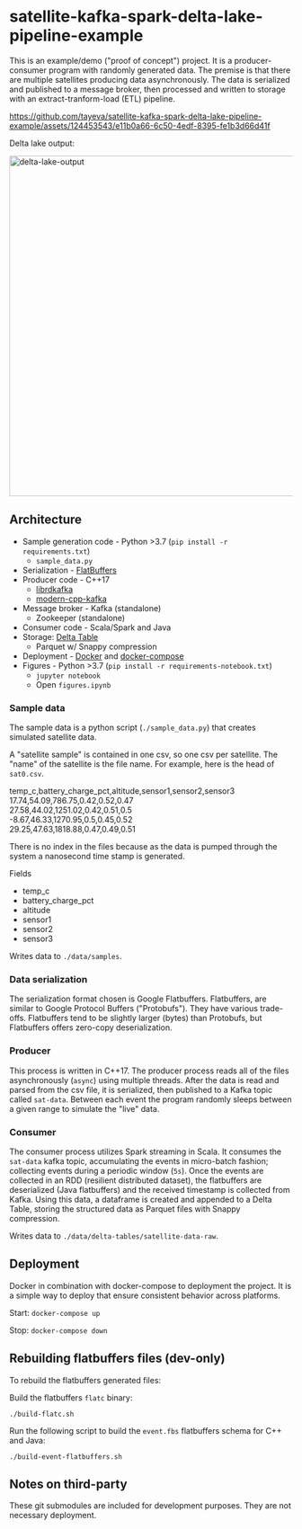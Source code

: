 # satellite-kafka-spark-delta-lake-pipeline-example

This is an example/demo ("proof of concept") project. It is a producer-consumer program with randomly generated data. The premise is that there are multiple satellites producing data asynchronously. The data is serialized and published to a message broker, then processed and written to storage with an extract-tranform-load (ETL) pipeline.


https://github.com/tayeva/satellite-kafka-spark-delta-lake-pipeline-example/assets/124453543/e11b0a66-6c50-4edf-8395-fe1b3d66d41f

Delta lake output:

<img width="606" alt="delta-lake-output" src="https://github.com/tayeva/satellite-kafka-spark-delta-lake-pipeline-example/assets/124453543/3ba75b69-7295-42ca-bb57-df8a388dd18b">



## Architecture

- Sample generation code - Python >3.7 (`pip install -r requirements.txt`)
    - `sample_data.py`
- Serialization - [FlatBuffers](https://github.com/google/flatbuffers)
- Producer code - C++17
    - [librdkafka](https://github.com/confluentinc/librdkafka/tree/master)
    - [modern-cpp-kafka](https://github.com/morganstanley/modern-cpp-kafka)
- Message broker - Kafka (standalone)
    - Zookeeper (standalone)
- Consumer code - Scala/Spark and Java
- Storage: [Delta Table](https://delta.io)
    - Parquet w/ Snappy compression
- Deployment - [Docker](https://www.docker.com) and [docker-compose](https://docs.docker.com/compose/)
- Figures - Python >3.7 (`pip install -r requirements-notebook.txt`)
    - `jupyter notebook`
    - Open `figures.ipynb`

### Sample data

The sample data is a python script (`./sample_data.py`) that creates simulated satellite data.

A "satellite sample" is contained in one csv, so one csv per satellite. The "name" of the satellite is the file name. For example, here is the head of `sat0.csv`.

temp_c,battery_charge_pct,altitude,sensor1,sensor2,sensor3<br>
17.74,54.09,786.75,0.42,0.52,0.47<br>
27.58,44.02,1251.02,0.42,0.51,0.5<br>
-8.67,46.33,1270.95,0.5,0.45,0.52<br>
29.25,47.63,1818.88,0.47,0.49,0.51

There is no index in the files because as the data is pumped through the system a nanosecond time stamp is generated.

Fields
- temp_c
- battery_charge_pct
- altitude
- sensor1
- sensor2
- sensor3

Writes data to `./data/samples`.

### Data serialization

The serialization format chosen is Google Flatbuffers. Flatbuffers, are similar to Google Protocol Buffers ("Protobufs"). They have various trade-offs. Flatbuffers tend to be slightly larger (bytes) than Protobufs, but Flatbuffers offers zero-copy deserialization.

### Producer

This process is written in C++17. The producer process reads all of the files asynchronously (`async`) using multiple threads. After the data is read and parsed from the csv file, it is serialized, then published to a Kafka topic called `sat-data`. Between each event the program randomly sleeps between a given range to simulate the "live" data.

### Consumer

The consumer process utilizes Spark streaming in Scala. It consumes the `sat-data` kafka topic, accumulating the events in micro-batch fashion; collecting events during a periodic window (`5s`). Once the events are collected in an RDD (resilient distributed dataset), the flatbuffers are deserialized (Java flatbuffers) and the received timestamp is collected from Kafka. Using this data, a dataframe is created and appended to a Delta Table, storing the structured data as Parquet files with Snappy compression.

Writes data to `./data/delta-tables/satellite-data-raw`.

## Deployment

Docker in combination with docker-compose to deployment the project. It is a simple way to deploy that ensure consistent behavior across platforms.

Start:
`docker-compose up`

Stop:
`docker-compose down`

## Rebuilding flatbuffers files (dev-only)
To rebuild the flatbuffers generated files:

Build the flatbuffers `flatc` binary:

`./build-flatc.sh`

Run the following script to build the `event.fbs` flatbuffers schema for C++ and Java:

`./build-event-flatbuffers.sh`

## Notes on third-party

These git submodules are included for development purposes. They are not necessary deployment.
